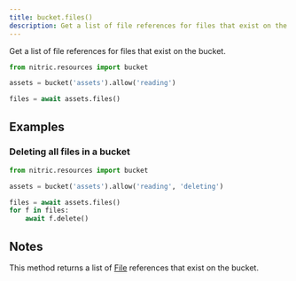 ```yaml
---
title: bucket.files()
description: Get a list of file references for files that exist on the bucket.
---
```


Get a list of file references for files that exist on the bucket.

```python
from nitric.resources import bucket

assets = bucket('assets').allow('reading')

files = await assets.files()
```

## Examples

### Deleting all files in a bucket

```python
from nitric.resources import bucket

assets = bucket('assets').allow('reading', 'deleting')

files = await assets.files()
for f in files:
    await f.delete()
```

## Notes

This method returns a list of [File](./file) references that exist on the bucket.
